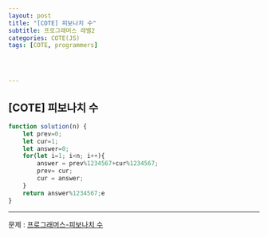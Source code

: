 ```yaml
---
layout: post
title: "[COTE] 피보나치 수"
subtitle: 프로그래머스 레벨2
categories: COTE(JS)
tags: [COTE, programmers]




---
```


## [COTE] 피보나치 수

```javascript
function solution(n) {
    let prev=0;
    let cur=1;
    let answer=0;
    for(let i=1; i<n; i++){
        answer = prev%1234567+cur%1234567;
        prev= cur;
        cur = answer;
    }
    return answer%1234567;e
}
```

---

문제 : [프로그래머스-피보나치 수](https://programmers.co.kr/learn/courses/30/lessons/12945?language=javascript)
